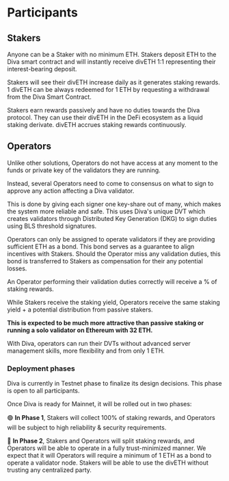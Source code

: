 # Participants

## Stakers

Anyone can be a Staker with no minimum ETH. Stakers deposit ETH to the Diva smart contract and will instantly receive divETH 1:1 representing their interest-bearing deposit.

Stakers will see their divETH increase daily as it generates staking rewards. 1 divETH can be always redeemed for 1 ETH by requesting a withdrawal from the Diva Smart Contract.

Stakers earn rewards passively and have no duties towards the Diva protocol. They can use their divETH in the DeFi ecosystem as a liquid staking derivate. divETH accrues staking rewards continuously.

## Operators

Unlike other solutions, Operators do not have access at any moment to the funds or private key of the validators they are running.

Instead, several Operators need to come to consensus on what to sign to approve any action affecting a Diva validator.

This is done by giving each signer one key-share out of many, which makes the system more reliable and safe. This uses Diva's unique DVT which creates validators through Distributed Key Generation (DKG) to sign duties using BLS threshold signatures.

Operators can only be assigned to operate validators if they are providing sufficient ETH as a bond. This bond serves as a guarantee to align incentives with Stakers. Should the Operator miss any validation duties, this bond is transferred to Stakers as compensation for their any potential losses.

An Operator performing their validation duties correctly will receive a % of staking rewards.

While Stakers receive the staking yield, Operators receive the same staking yield + a potential distribution from passive stakers.

**This is expected to be much more attractive than passive staking or running a solo validator on Ethereum with 32 ETH.**

With Diva, operators can run their DVTs without advanced server management skills, more flexibility and from only 1 ETH.


### Deployment phases

Diva is currently in Testnet phase to finalize its design decisions. This phase is open to all participants.

Once Diva is ready for Mainnet, it will be rolled out in two phases:

🟢 **In Phase 1**, Stakers will collect 100% of staking rewards, and Operators will be subject to high reliability & security requirements.

💎 **In Phase 2**, Stakers and Operators will split staking rewards, and Operators will be able to operate in a fully trust-minimized manner. We expect that it will Operators will require a minimum of 1 ETH as a bond to operate a validator node. Stakers will be able to use the divETH without trusting any centralized party.


